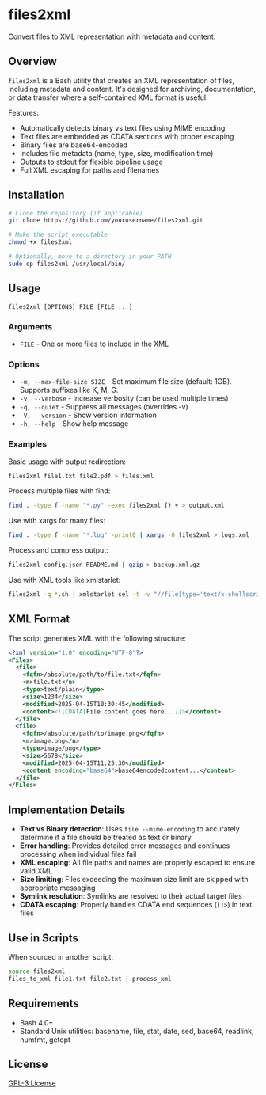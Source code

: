 # files2xml

Convert files to XML representation with metadata and content.

## Overview

`files2xml` is a Bash utility that creates an XML representation of files, including metadata and content. It's designed for archiving, documentation, or data transfer where a self-contained XML format is useful.

Features:
- Automatically detects binary vs text files using MIME encoding
- Text files are embedded as CDATA sections with proper escaping
- Binary files are base64-encoded
- Includes file metadata (name, type, size, modification time)
- Outputs to stdout for flexible pipeline usage
- Full XML escaping for paths and filenames

## Installation

```bash
# Clone the repository (if applicable)
git clone https://github.com/yourusername/files2xml.git

# Make the script executable
chmod +x files2xml

# Optionally, move to a directory in your PATH
sudo cp files2xml /usr/local/bin/
```

## Usage

```
files2xml [OPTIONS] FILE [FILE ...]
```

### Arguments
- `FILE` - One or more files to include in the XML

### Options
- `-m, --max-file-size SIZE` - Set maximum file size (default: 1GB). Supports suffixes like K, M, G.
- `-v, --verbose` - Increase verbosity (can be used multiple times)
- `-q, --quiet` - Suppress all messages (overrides -v)
- `-V, --version` - Show version information
- `-h, --help` - Show help message

### Examples

Basic usage with output redirection:
```bash
files2xml file1.txt file2.pdf > files.xml
```

Process multiple files with find:
```bash
find . -type f -name "*.py" -exec files2xml {} + > output.xml
```

Use with xargs for many files:
```bash
find . -type f -name "*.log" -print0 | xargs -0 files2xml > logs.xml
```

Process and compress output:
```bash
files2xml config.json README.md | gzip > backup.xml.gz
```

Use with XML tools like xmlstarlet:
```bash
files2xml -q *.sh | xmlstarlet sel -t -v "//file[type='text/x-shellscript']/name"
```

## XML Format

The script generates XML with the following structure:

```xml
<?xml version="1.0" encoding="UTF-8"?>
<Files>
  <file>
    <fqfn>/absolute/path/to/file.txt</fqfn>
    <n>file.txt</n>
    <type>text/plain</type>
    <size>1234</size>
    <modified>2025-04-15T10:30:45</modified>
    <content><![CDATA[File content goes here...]]></content>
  </file>
  <file>
    <fqfn>/absolute/path/to/image.png</fqfn>
    <n>image.png</n>
    <type>image/png</type>
    <size>5678</size>
    <modified>2025-04-15T11:25:30</modified>
    <content encoding="base64">base64encodedcontent...</content>
  </file>
</Files>
```

## Implementation Details

- **Text vs Binary detection**: Uses `file --mime-encoding` to accurately determine if a file should be treated as text or binary
- **Error handling**: Provides detailed error messages and continues processing when individual files fail
- **XML escaping**: All file paths and names are properly escaped to ensure valid XML
- **Size limiting**: Files exceeding the maximum size limit are skipped with appropriate messaging
- **Symlink resolution**: Symlinks are resolved to their actual target files
- **CDATA escaping**: Properly handles CDATA end sequences (`]]>`) in text files

## Use in Scripts

When sourced in another script:
```bash
source files2xml
files_to_xml file1.txt file2.txt | process_xml
```

## Requirements

- Bash 4.0+
- Standard Unix utilities: basename, file, stat, date, sed, base64, readlink, numfmt, getopt

## License

[GPL-3 License](LICENSE)